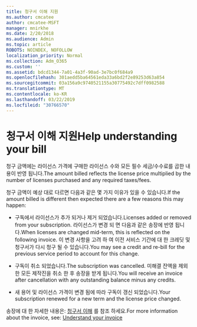 ```yaml
---
title: 청구서 이해 지원
ms.author: cmcatee
author: cmcatee-MSFT
manager: mnirkhe
ms.date: 2/20/2018
ms.audience: Admin
ms.topic: article
ROBOTS: NOINDEX, NOFOLLOW
localization_priority: Normal
ms.collection: Adm_O365
ms.custom: ''
ms.assetid: bdcd1344-7a01-4a3f-90ad-3e7bc0f684a9
ms.openlocfilehash: 301aedd5ba64561eda33a6bd2f2e89253d63a854
ms.sourcegitcommit: 03a156a9c9740521155a30775492c7dff0982588
ms.translationtype: MT
ms.contentlocale: ko-KR
ms.lasthandoff: 03/22/2019
ms.locfileid: "30766570"
---
```

# <a name="help-understanding-your-bill"></a><span data-ttu-id="7d897-102">청구서 이해 지원</span><span class="sxs-lookup"><span data-stu-id="7d897-102">Help understanding your bill</span></span>

<span data-ttu-id="7d897-103">청구 금액에는 라이선스 가격에 구매한 라이선스 수와 모든 필수 세금/수수료를 곱한 내용이 반영 됩니다.</span><span class="sxs-lookup"><span data-stu-id="7d897-103">The amount billed reflects the license price multiplied by the number of licenses purchased and any required taxes/fees.</span></span>
  
<span data-ttu-id="7d897-104">청구 금액이 예상 대로 다르면 다음과 같은 몇 가지 이유가 있을 수 있습니다.</span><span class="sxs-lookup"><span data-stu-id="7d897-104">If the amount billed is different then expected there are a few reasons this may happen:</span></span>
  
- <span data-ttu-id="7d897-105">구독에서 라이선스가 추가 되거나 제거 되었습니다.</span><span class="sxs-lookup"><span data-stu-id="7d897-105">Licenses added or removed from your subscription.</span></span> <span data-ttu-id="7d897-106">라이선스가 변경 되 면 다음과 같은 송장에 반영 됩니다.</span><span class="sxs-lookup"><span data-stu-id="7d897-106">When licenses are changed mid-term, this is reflected on the following invoice.</span></span> <span data-ttu-id="7d897-107">이 변경 사항을 고려 하 여 이전 서비스 기간에 대 한 크레딧 및 청구서가 다시 청구 될 수 있습니다.</span><span class="sxs-lookup"><span data-stu-id="7d897-107">You may see a credit and re-bill for the previous service period to account for this change.</span></span>
    
- <span data-ttu-id="7d897-108">구독이 취소 되었습니다.</span><span class="sxs-lookup"><span data-stu-id="7d897-108">The subscription was cancelled.</span></span> <span data-ttu-id="7d897-109">미해결 잔액을 제외한 모든 제작진을 취소 한 후 송장을 받게 됩니다.</span><span class="sxs-lookup"><span data-stu-id="7d897-109">You will receive an invoice after cancellation with any outstanding balance minus any credits.</span></span>
    
- <span data-ttu-id="7d897-110">새 용어 및 라이선스 가격이 변경 됨에 따라 구독이 갱신 되었습니다.</span><span class="sxs-lookup"><span data-stu-id="7d897-110">Your subscription renewed for a new term and the license price changed.</span></span>
    
<span data-ttu-id="7d897-111">송장에 대 한 자세한 내용은: [청구서 이해](https://support.office.com/article/0724b428-fb59-4962-8c37-6674166d7507) 를 참조 하세요.</span><span class="sxs-lookup"><span data-stu-id="7d897-111">For more information about the invoice, see: [Understand your invoice](https://support.office.com/article/0724b428-fb59-4962-8c37-6674166d7507)</span></span>
  

